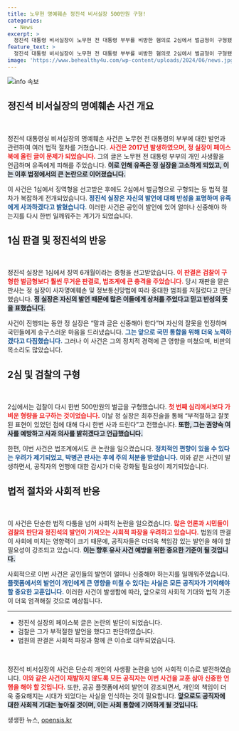 ```yaml
---
title: 노무현 명예훼손 정진석 비서실장 500만원 구형!
categories:
  - News
excerpt: >
  정진석 대통령 비서실장이 노무현 전 대통령 부부를 비방한 혐의로 2심에서 벌금형이 구형됐다. 그는 국민들께 송구하다는 마음을 전하며 사과 의사를 표현했지만, 과거의 발언은 여전히 논란을 일으키고 있다.
feature_text: >
  정진석 대통령 비서실장이 노무현 전 대통령 부부를 비방한 혐의로 2심에서 벌금형이 구형됐다. 그는 국민들께 송구하다는 마음을 전하며 사과 의사를 표현했지만, 과거의 발언은 여전히 논란을 일으키고 있다.
image: 'https://www.behealthy4u.com/wp-content/uploads/2024/06/news.jpg'
---
```


<p><img src="https://www.behealthy4u.com/wp-content/uploads/2024/06/news.jpg" alt="info 속보" /></p>

<h2 data-ke-size="size26">정진석 비서실장의 명예훼손 사건 개요</h2>

<p data-ke-size="size16">&nbsp;</p> 

<p>정진석 대통령실 비서실장의 명예훼손 사건은 노무현 전 대통령의 부부에 대한 발언과 관련하여 여러 법적 절차를 거쳤습니다. <b><span style="color: #ee2323;">사건은 2017년 발생하였으며, 정 실장이 페이스북에 올린 글이 문제가 되었습니다.</span></b> 그의 글은 노무현 전 대통령 부부의 개인 사생활을 언급하며 유족에게 피해를 주었습니다. <b><span style="background-color: #21538527;">이로 인해 유족은 정 실장을 고소하게 되었고, 이는 이후 법정에서의 큰 논란으로 이어졌습니다.</span></b> </p>

<p>이 사건은 1심에서 징역형을 선고받은 후에도 2심에서 벌금형으로 구형되는 등 법적 절차가 복잡하게 전개되었습니다. <b><span style="color: #1a5490;">정진석 실장은 자신의 발언에 대해 반성을 표명하며 유족에게 사과하겠다고 밝혔습니다.</span></b> 이러한 사건은 공인이 발언에 있어 얼마나 신중해야 하는지를 다시 한번 일깨워주는 계기가 되었습니다.</p>

<h2 data-ke-size="size26">1심 판결 및 정진석의 반응</h2>

<p data-ke-size="size16">&nbsp;</p> 

<p>정진석 실장은 1심에서 징역 6개월이라는 중형을 선고받았습니다. <b><span style="color: #ee2323;">이 판결은 검찰이 구형한 벌금형보다 훨씬 무거운 판결로, 법조계에 큰 충격을 주었습니다.</span></b> 당시 재판을 맡은 판사는 정 실장이 사자명예훼손 및 정보통신망법에 따라 중대한 범죄를 저질렀다고 판단했습니다. <b><span style="background-color: #21538527;">정 실장은 자신의 발언 때문에 많은 이들에게 상처를 주었다고 믿고 반성의 뜻을 표했습니다.</span></b></p>

<p>사건이 진행되는 동안 정 실장은 “말과 글은 신중해야 한다”며 자신의 잘못을 인정하며 국민들에게 송구스러운 마음을 드러냈습니다. <b><span style="color: #1a5490;">그는 앞으로 국민 통합을 위해 더욱 노력하겠다고 다짐했습니다.</span></b> 그러나 이 사건은 그의 정치적 경력에 큰 영향을 미쳤으며, 비판의 목소리도 많았습니다.</p>

<h2 data-ke-size="size26">2심 및 검찰의 구형</h2>

<p data-ke-size="size16">&nbsp;</p> 

<p>2심에서는 검찰이 다시 한번 500만원의 벌금을 구형했습니다. <b><span style="color: #ee2323;">첫 번째 심리에서보다 가벼운 형량을 요구하는 것이었습니다.</span></b> 이날 정 실장은 최후진술을 통해 “부적절하고 잘못된 표현이 있었던 점에 대해 다시 한번 사과 드린다”고 전했습니다. <b><span style="background-color: #21538527;">또한, 그는 권양숙 여사를 예방하고 사과 의사를 밝히겠다고 언급했습니다.</span></b> </p>

<p>한편, 이번 사건은 법조계에서도 큰 논란을 일으켰습니다. <b><span style="color: #1a5490;">정치적인 편향이 있을 수 있다는 우려가 제기되었고, 박병곤 판사는 후에 주의 처분을 받았습니다.</span></b> 이와 같은 사건이 발생하면서, 공직자의 언행에 대한 감시가 더욱 강화될 필요성이 제기되었습니다.</p>

<h2 data-ke-size="size26">법적 절차와 사회적 반응</h2>

<p data-ke-size="size16">&nbsp;</p> 

<p>이 사건은 단순한 법적 다툼을 넘어 사회적 논란을 일으켰습니다. <b><span style="color: #ee2323;">많은 언론과 시민들이 검찰의 판단과 정진석의 발언이 가져오는 사회적 파장을 우려하고 있습니다.</span></b> 법원의 판결이 사회에 미치는 영향력이 크기 때문에, 공직자들은 더더욱 책임감 있는 발언을 해야 할 필요성이 강조되고 있습니다. <b><span style="background-color: #21538527;">이는 향후 유사 사건 예방을 위한 중요한 기준이 될 것입니다.</span></b></p>

<p>사회적으로 이번 사건은 공인들의 발언이 얼마나 신중해야 하는지를 일깨워주었습니다. <b><span style="color: #1a5490;">플랫폼에서의 발언이 개인에게 큰 영향을 미칠 수 있다는 사실은 모든 공직자가 기억해야 할 중요한 교훈입니다.</span></b> 이러한 사건이 발생함에 따라, 앞으로의 사회적 기대와 법적 기준이 더욱 엄격해질 것으로 예상됩니다. </p>

<hr>

<ul>
    <li>정진석 실장의 페이스북 글은 논란의 발단이 되었습니다.</li>
    <li>검찰은 그가 부적절한 발언을 했다고 판단하였습니다.</li>
    <li>법원의 판결은 사회적 파장과 함께 큰 이슈로 대두되었습니다.</li>
</ul>

<p data-ke-size="size16">&nbsp;</p> 

<p>정진석 비서실장의 사건은 단순히 개인의 사생활 논란을 넘어 사회적 이슈로 발전하였습니다. <b><span style="color: #ee2323;">이와 같은 사건이 재발하지 않도록 모든 공직자는 이번 사건을 교훈 삼아 신중한 언행을 해야 할 것입니다.</span></b> 또한, 공공 플랫폼에서의 발언이 강조되면서, 개인의 책임이 더욱 중요해지는 시대가 되었다는 사실을 인식하는 것이 필요합니다. <b><span style="background-color: #21538527;">앞으로도 공직자에 대한 사회적 기대는 높아질 것이며, 이는 사회 통합에 기여하게 될 것입니다.</span></b></p>
생생한 뉴스, <a href="https://opensis.kr" rel="dofollow">opensis.kr</a>



